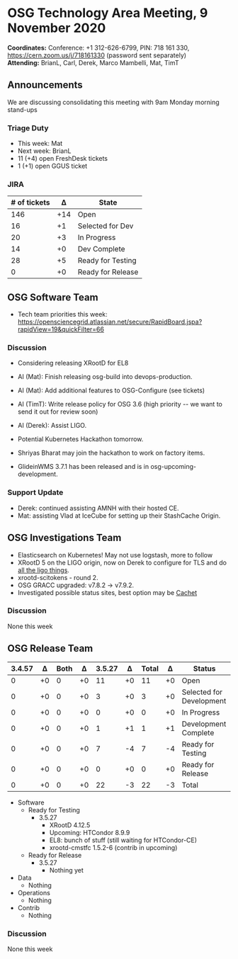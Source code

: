 # OSG Technology Area Meeting,  9 November 2020

**Coordinates:** Conference: +1 312-626-6799, PIN: 718 161 330, <https://cern.zoom.us/j/718161330> (password sent separately)  
**Attending:**   BrianL, Carl, Derek, Marco Mambelli, Mat, TimT


## Announcements

We are discussing consolidating this meeting with 9am Monday morning stand-ups  


### Triage Duty

-   This week: Mat
-   Next week: BrianL
-   11 (+4) open FreshDesk tickets
-   1 (+1) open GGUS ticket


### JIRA

| # of tickets | &Delta; | State             |
|------------ |------- |----------------- |
| 146          | +14     | Open              |
| 16           | +1      | Selected for Dev  |
| 20           | +3      | In Progress       |
| 14           | +0      | Dev Complete      |
| 28           | +5      | Ready for Testing |
| 0            | +0      | Ready for Release |


## OSG Software Team

-   Tech team priorities this week: <https://opensciencegrid.atlassian.net/secure/RapidBoard.jspa?rapidView=19&quickFilter=66>


### Discussion

-   Considering releasing XRootD for EL8
-   AI (Mat): Finish releasing osg-build into devops-production.
-   AI (Mat): Add additional features to OSG-Configure (see tickets)
-   AI (TimT): Write release policy for OSG 3.6 (high priority -- we want to send it out for review soon)
-   AI (Derek): Assist LIGO.

-   Potential Kubernetes Hackathon tomorrow.
-   Shriyas Bharat may join the hackathon to work on factory items.

-   GlideinWMS 3.7.1 has been released and is in osg-upcoming-development.

### Support Update

-   Derek: continued assisting AMNH with their hosted CE.
-   Mat: assisting Vlad at IceCube for setting up their StashCache Origin.


## OSG Investigations Team

-   Elasticsearch on Kubernetes!  May not use logstash, more to follow
-   XRootD 5 on the LIGO origin, now on Derek to configure for TLS and do [all the ligo things](https://opensciencegrid.atlassian.net/browse/SOFTWARE-3941).
-   xrootd-scitokens - round 2.
-   OSG GRACC upgraded: v7.8.2 -> v7.9.2.
-   Investigated possible status sites, best option may be [Cachet](https://cachethq.io/)


### Discussion

None this week  


## OSG Release Team

| 3.4.57 | &Delta; | Both | &Delta; | 3.5.27 | &Delta; | Total | &Delta; | Status                   |
| ------ | ------- | ---- | ------- | ------ | ------- | ----- | ------- | ------------------------ |
| 0      | +0      | 0    | +0      | 11     | +0      | 11    | +0      | Open                     |
| 0      | +0      | 0    | +0      | 3      | +0      | 3     | +0      | Selected for Development |
| 0      | +0      | 0    | +0      | 0      | +0      | 0     | +0      | In Progress              |
| 0      | +0      | 0    | +0      | 1      | +1      | 1     | +1      | Development Complete     |
| 0      | +0      | 0    | +0      | 7      | -4      | 7     | -4      | Ready for Testing        |
| 0      | +0      | 0    | +0      | 0      | +0      | 0     | +0      | Ready for Release        |
| 0      | +0      | 0    | +0      | 22     | -3      | 22    | -3      | Total                    |

-   Software  
    -   Ready for Testing  
        -   3.5.27  
            -   XRootD 4.12.5
            -   Upcoming: HTCondor 8.9.9
            -   EL8: bunch of stuff (still waiting for HTCondor-CE)
            -   xrootd-cmstfc 1.5.2-6 (contrib in upcoming)
    -   Ready for Release  
        -   3.5.27  
            -   Nothing yet
-   Data  
    -   Nothing
-   Operations  
    -   Nothing
-   Contrib  
    -   Nothing


### Discussion

None this week
